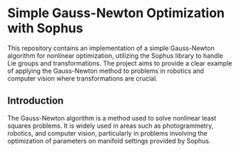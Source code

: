 # Simple Gauss-Newton Optimization with Sophus
This repository contains an implementation of a simple Gauss-Newton algorithm for nonlinear optimization, utilizing the Sophus library to handle Lie groups and transformations. The project aims to provide a clear example of applying the Gauss-Newton method to problems in robotics and computer vision where transformations are crucial.

## Introduction
The Gauss-Newton algorithm is a method used to solve nonlinear least squares problems. It is widely used in areas such as photogrammetry, robotics, and computer vision, particularly in problems involving the optimization of parameters on manifold settings provided by Sophus.